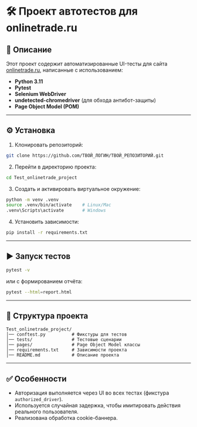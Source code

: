 # 🛠 Проект автотестов для onlinetrade.ru

## 📌 Описание
Этот проект содержит автоматизированные UI-тесты для сайта [onlinetrade.ru](https://www.onlinetrade.ru/), написанные с использованием:
- **Python 3.11**
- **Pytest**
- **Selenium WebDriver**
- **undetected-chromedriver** (для обхода антибот-защиты)
- **Page Object Model (POM)**

---

## ⚙️ Установка
1. Клонировать репозиторий:
```bash
git clone https://github.com/ТВОЙ_ЛОГИН/ТВОЙ_РЕПОЗИТОРИЙ.git
```
2. Перейти в директорию проекта:
```bash
cd Test_onlinetrade_project
```
3. Создать и активировать виртуальное окружение:
```bash
python -m venv .venv
source .venv/bin/activate    # Linux/Mac
.venv\Scripts\activate       # Windows
```
4. Установить зависимости:
```bash
pip install -r requirements.txt
```

---

## ▶️ Запуск тестов
```bash
pytest -v
```
или с формированием отчёта:
```bash
pytest --html=report.html
```

---

## 📂 Структура проекта
```
Test_onlinetrade_project/
│── conftest.py          # Фикстуры для тестов
│── tests/               # Тестовые сценарии
│── pages/               # Page Object Model классы
│── requirements.txt     # Зависимости проекта
│── README.md            # Описание проекта
```

---

## ✅ Особенности
- Авторизация выполняется через UI во всех тестах (фикстура `authorized_driver`).
- Используется случайная задержка, чтобы имитировать действия реального пользователя.
- Реализована обработка cookie-баннера.
